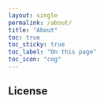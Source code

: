 ```yaml
---
layout: single
permalink: /about/
title: "About"
toc: true
toc_sticky: true
toc_label: "On this page"
toc_icon: "cog"
---
```




## License
